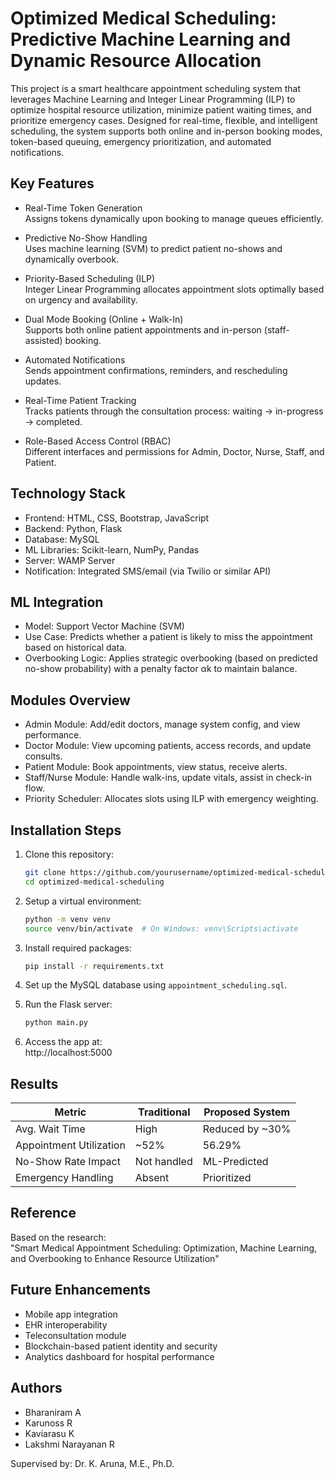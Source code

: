 
# Optimized Medical Scheduling: Predictive Machine Learning and Dynamic Resource Allocation

This project is a smart healthcare appointment scheduling system that leverages Machine Learning and Integer Linear Programming (ILP) to optimize hospital resource utilization, minimize patient waiting times, and prioritize emergency cases. Designed for real-time, flexible, and intelligent scheduling, the system supports both online and in-person booking modes, token-based queuing, emergency prioritization, and automated notifications.

## Key Features

- Real-Time Token Generation  
  Assigns tokens dynamically upon booking to manage queues efficiently.

- Predictive No-Show Handling  
  Uses machine learning (SVM) to predict patient no-shows and dynamically overbook.

- Priority-Based Scheduling (ILP)  
  Integer Linear Programming allocates appointment slots optimally based on urgency and availability.

- Dual Mode Booking (Online + Walk-In)  
  Supports both online patient appointments and in-person (staff-assisted) booking.

- Automated Notifications  
  Sends appointment confirmations, reminders, and rescheduling updates.

- Real-Time Patient Tracking  
  Tracks patients through the consultation process: waiting → in-progress → completed.

- Role-Based Access Control (RBAC)  
  Different interfaces and permissions for Admin, Doctor, Nurse, Staff, and Patient.

## Technology Stack

- Frontend: HTML, CSS, Bootstrap, JavaScript  
- Backend: Python, Flask  
- Database: MySQL  
- ML Libraries: Scikit-learn, NumPy, Pandas  
- Server: WAMP Server  
- Notification: Integrated SMS/email (via Twilio or similar API)

## ML Integration

- Model: Support Vector Machine (SVM)
- Use Case: Predicts whether a patient is likely to miss the appointment based on historical data.
- Overbooking Logic: Applies strategic overbooking (based on predicted no-show probability) with a penalty factor αk to maintain balance.

## Modules Overview

- Admin Module: Add/edit doctors, manage system config, and view performance.
- Doctor Module: View upcoming patients, access records, and update consults.
- Patient Module: Book appointments, view status, receive alerts.
- Staff/Nurse Module: Handle walk-ins, update vitals, assist in check-in flow.
- Priority Scheduler: Allocates slots using ILP with emergency weighting.

## Installation Steps

1. Clone this repository:
   ```bash
   git clone https://github.com/yourusername/optimized-medical-scheduling.git
   cd optimized-medical-scheduling
   ```

2. Setup a virtual environment:
   ```bash
   python -m venv venv
   source venv/bin/activate  # On Windows: venv\Scripts\activate
   ```

3. Install required packages:
   ```bash
   pip install -r requirements.txt
   ```

4. Set up the MySQL database using `appointment_scheduling.sql`.

5. Run the Flask server:
   ```bash
   python main.py
   ```

6. Access the app at:  
   http://localhost:5000

## Results

| Metric                  | Traditional | Proposed System |
|-------------------------|-------------|------------------|
| Avg. Wait Time          | High        | Reduced by ~30%  |
| Appointment Utilization | ~52%        | 56.29%           |
| No-Show Rate Impact     | Not handled | ML-Predicted     |
| Emergency Handling      | Absent      | Prioritized      |

## Reference

Based on the research:  
"Smart Medical Appointment Scheduling: Optimization, Machine Learning, and Overbooking to Enhance Resource Utilization"

## Future Enhancements

- Mobile app integration
- EHR interoperability
- Teleconsultation module
- Blockchain-based patient identity and security
- Analytics dashboard for hospital performance

## Authors

- Bharaniram A  
- Karunoss R  
- Kaviarasu K  
- Lakshmi Narayanan R

Supervised by: Dr. K. Aruna, M.E., Ph.D.
